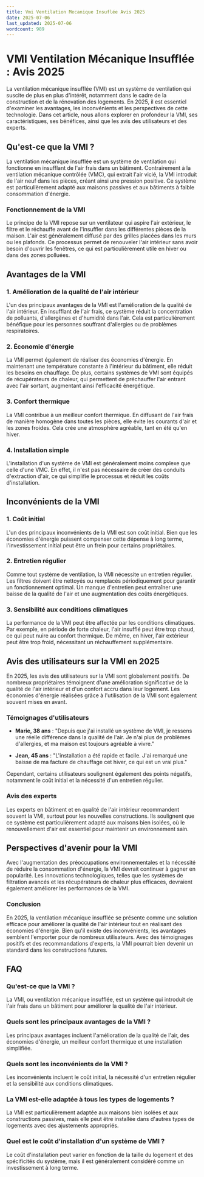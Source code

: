 ```yaml
---
title: Vmi Ventilation Mecanique Insuflée Avis 2025
date: 2025-07-06
last_updated: 2025-07-06
wordcount: 989
---
```


# VMI Ventilation Mécanique Insufflée : Avis 2025

La ventilation mécanique insufflée (VMI) est un système de ventilation qui suscite de plus en plus d'intérêt, notamment dans le cadre de la construction et de la rénovation des logements. En 2025, il est essentiel d'examiner les avantages, les inconvénients et les perspectives de cette technologie. Dans cet article, nous allons explorer en profondeur la VMI, ses caractéristiques, ses bénéfices, ainsi que les avis des utilisateurs et des experts.

## Qu'est-ce que la VMI ?

La ventilation mécanique insufflée est un système de ventilation qui fonctionne en insufflant de l'air frais dans un bâtiment. Contrairement à la ventilation mécanique contrôlée (VMC), qui extrait l'air vicié, la VMI introduit de l'air neuf dans les pièces, créant ainsi une pression positive. Ce système est particulièrement adapté aux maisons passives et aux bâtiments à faible consommation d'énergie.

### Fonctionnement de la VMI

Le principe de la VMI repose sur un ventilateur qui aspire l'air extérieur, le filtre et le réchauffe avant de l'insuffler dans les différentes pièces de la maison. L'air est généralement diffusé par des grilles placées dans les murs ou les plafonds. Ce processus permet de renouveler l'air intérieur sans avoir besoin d'ouvrir les fenêtres, ce qui est particulièrement utile en hiver ou dans des zones polluées.

## Avantages de la VMI

### 1. Amélioration de la qualité de l'air intérieur

L'un des principaux avantages de la VMI est l'amélioration de la qualité de l'air intérieur. En insufflant de l'air frais, ce système réduit la concentration de polluants, d'allergènes et d'humidité dans l'air. Cela est particulièrement bénéfique pour les personnes souffrant d'allergies ou de problèmes respiratoires.

### 2. Économie d'énergie

La VMI permet également de réaliser des économies d'énergie. En maintenant une température constante à l'intérieur du bâtiment, elle réduit les besoins en chauffage. De plus, certains systèmes de VMI sont équipés de récupérateurs de chaleur, qui permettent de préchauffer l'air entrant avec l'air sortant, augmentant ainsi l'efficacité énergétique.

### 3. Confort thermique

La VMI contribue à un meilleur confort thermique. En diffusant de l'air frais de manière homogène dans toutes les pièces, elle évite les courants d'air et les zones froides. Cela crée une atmosphère agréable, tant en été qu'en hiver.

### 4. Installation simple

L'installation d'un système de VMI est généralement moins complexe que celle d'une VMC. En effet, il n'est pas nécessaire de créer des conduits d'extraction d'air, ce qui simplifie le processus et réduit les coûts d'installation.

## Inconvénients de la VMI

### 1. Coût initial

L'un des principaux inconvénients de la VMI est son coût initial. Bien que les économies d'énergie puissent compenser cette dépense à long terme, l'investissement initial peut être un frein pour certains propriétaires.

### 2. Entretien régulier

Comme tout système de ventilation, la VMI nécessite un entretien régulier. Les filtres doivent être nettoyés ou remplacés périodiquement pour garantir un fonctionnement optimal. Un manque d'entretien peut entraîner une baisse de la qualité de l'air et une augmentation des coûts énergétiques.

### 3. Sensibilité aux conditions climatiques

La performance de la VMI peut être affectée par les conditions climatiques. Par exemple, en période de forte chaleur, l'air insufflé peut être trop chaud, ce qui peut nuire au confort thermique. De même, en hiver, l'air extérieur peut être trop froid, nécessitant un réchauffement supplémentaire.

## Avis des utilisateurs sur la VMI en 2025

En 2025, les avis des utilisateurs sur la VMI sont globalement positifs. De nombreux propriétaires témoignent d'une amélioration significative de la qualité de l'air intérieur et d'un confort accru dans leur logement. Les économies d'énergie réalisées grâce à l'utilisation de la VMI sont également souvent mises en avant.

### Témoignages d'utilisateurs

- **Marie, 38 ans** : "Depuis que j'ai installé un système de VMI, je ressens une réelle différence dans la qualité de l'air. Je n'ai plus de problèmes d'allergies, et ma maison est toujours agréable à vivre."
  
- **Jean, 45 ans** : "L'installation a été rapide et facile. J'ai remarqué une baisse de ma facture de chauffage cet hiver, ce qui est un vrai plus."

Cependant, certains utilisateurs soulignent également des points négatifs, notamment le coût initial et la nécessité d'un entretien régulier. 

### Avis des experts

Les experts en bâtiment et en qualité de l'air intérieur recommandent souvent la VMI, surtout pour les nouvelles constructions. Ils soulignent que ce système est particulièrement adapté aux maisons bien isolées, où le renouvellement d'air est essentiel pour maintenir un environnement sain.

## Perspectives d'avenir pour la VMI

Avec l'augmentation des préoccupations environnementales et la nécessité de réduire la consommation d'énergie, la VMI devrait continuer à gagner en popularité. Les innovations technologiques, telles que les systèmes de filtration avancés et les récupérateurs de chaleur plus efficaces, devraient également améliorer les performances de la VMI.

### Conclusion

En 2025, la ventilation mécanique insufflée se présente comme une solution efficace pour améliorer la qualité de l'air intérieur tout en réalisant des économies d'énergie. Bien qu'il existe des inconvénients, les avantages semblent l'emporter pour de nombreux utilisateurs. Avec des témoignages positifs et des recommandations d'experts, la VMI pourrait bien devenir un standard dans les constructions futures.

## FAQ

### Qu'est-ce que la VMI ?

La VMI, ou ventilation mécanique insufflée, est un système qui introduit de l'air frais dans un bâtiment pour améliorer la qualité de l'air intérieur.

### Quels sont les principaux avantages de la VMI ?

Les principaux avantages incluent l'amélioration de la qualité de l'air, des économies d'énergie, un meilleur confort thermique et une installation simplifiée.

### Quels sont les inconvénients de la VMI ?

Les inconvénients incluent le coût initial, la nécessité d'un entretien régulier et la sensibilité aux conditions climatiques.

### La VMI est-elle adaptée à tous les types de logements ?

La VMI est particulièrement adaptée aux maisons bien isolées et aux constructions passives, mais elle peut être installée dans d'autres types de logements avec des ajustements appropriés.

### Quel est le coût d'installation d'un système de VMI ?

Le coût d'installation peut varier en fonction de la taille du logement et des spécificités du système, mais il est généralement considéré comme un investissement à long terme.